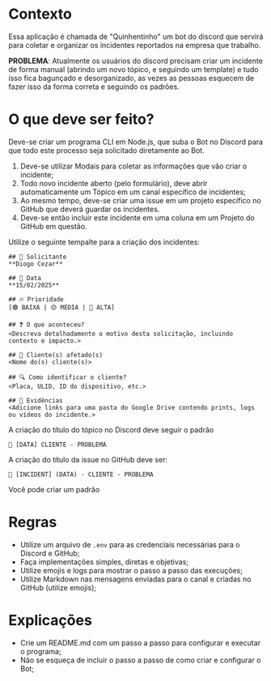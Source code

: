 # Contexto

Essa aplicação é chamada de "Quinhentinho" um bot do discord que servirá para coletar e organizar os incidentes reportados na empresa que trabalho.

**PROBLEMA**: Atualmente os usuários do discord precisam criar um incidente de forma manual (abrindo um novo tópico, e seguindo um template) e tudo isso fica bagunçado e desorganizado, as vezes as pessoas esquecem de fazer isso da forma correta e seguindo os padrões.

# O que deve ser feito?

Deve-se criar um programa CLI em Node.js, que suba o Bot no Discord para que todo este processo seja solicitado diretamente ao Bot.

1. Deve-se utilizar Modais para coletar as informações que vão criar o incidente;
2. Todo novo incidente aberto (pelo formulário), deve abrir automaticamente um Tópico em um canal específico de incidentes;
3. Ao mesmo tempo, deve-se criar uma issue em um projeto específico no GitHub que deverá guardar os incidentes.
4. Deve-se então incluir este incidente em uma coluna em um Projeto do GitHub em questão.

Utilize o seguinte tempalte para a criação dos incidentes:

```
## 📝 Solicitante  
**Diogo Cezar**  

## 📅 Data  
**15/02/2025**  

## 🔥 Prioridade  
[🟢 BAIXA | 🟡 MÉDIA | 🔴 ALTA]  

## ❓ O que aconteceu?  
<Descreva detalhadamente o motivo desta solicitação, incluindo contexto e impacto.>  

## 🏢 Cliente(s) afetado(s)  
<Nome do(s) cliente(s)>  

## 🔍 Como identificar o cliente?  
<Placa, ULID, ID do dispositivo, etc.>  

## 📂 Evidências  
<Adicione links para uma pasta do Google Drive contendo prints, logs ou vídeos do incidente.>  
```

A criação do título do tópico no Discord deve seguir o padrão

```
📌 [DATA] CLIENTE - PROBLEMA
```

A criação do título da issue no GitHub deve ser:

```
🐙 [INCIDENT] (DATA) - CLIENTE - PROBLEMA
```

Você pode criar um padrão 

# Regras

- Utilize um arquivo de `.env` para as credenciais necessárias para o Discord e GitHub;
- Faça implementações simples, diretas e objetivas;
- Utilize emojis e logs para mostrar o passo a passo das execuções;
- Utilize Markdown nas mensagens enviadas para o canal e criadas no GitHub (utilize emojis);

# Explicações

- Crie um README.md com um passo a passo para configurar e executar o programa;
- Não se esqueça de incluir o passo a passo de como criar e configurar o Bot;